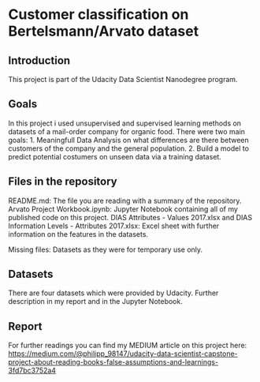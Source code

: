 # Customer classification on Bertelsmann/Arvato dataset
## Introduction
This project is part of the Udacity Data Scientist Nanodegree program.

## Goals
In this project i used unsupervised and supervised learning methods on datasets of a mail-order company for organic food. There were two main goals: 1. Meaningfull Data Analysis on what differences are there between customers of the company and the general population. 2. Build a model to predict potential costumers on unseen data via a training dataset.

## Files in the repository
README.md: The file you are reading with a summary of the repository.
Arvato Project Workbook.ipynb: Jupyter Notebook containing all of my published code on this project.
DIAS Attributes - Values 2017.xlsx and DIAS Information Levels - Attributes 2017.xlsx: Excel sheet with further information on the features in the datasets.

Missing files: Datasets as they were for temporary use only.

## Datasets
There are four datasets which were provided by Udacity. Further description in my report and in the Jupyter Notebook.

## Report
For further readings you can find my MEDIUM article on this project here:
https://medium.com/@philipp_98147/udacity-data-scientist-capstone-project-about-reading-books-false-assumptions-and-learnings-3fd7bc3752a4
